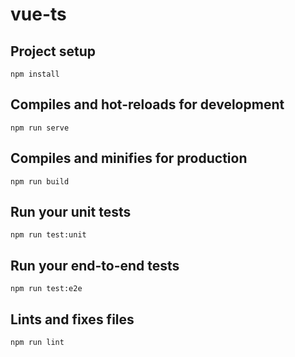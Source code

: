 # vue-ts

## Project setup
```
npm install
```

## Compiles and hot-reloads for development
```
npm run serve
```

## Compiles and minifies for production
```
npm run build
```

## Run your unit tests
```
npm run test:unit
```

## Run your end-to-end tests
```
npm run test:e2e
```

## Lints and fixes files
```
npm run lint
```
